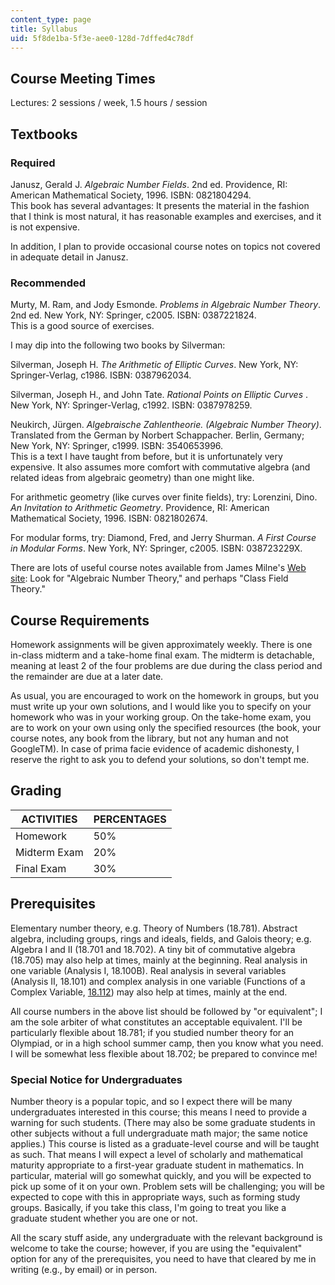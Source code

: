 ```yaml
---
content_type: page
title: Syllabus
uid: 5f8de1ba-5f3e-aee0-128d-7dffed4c78df
---
```


Course Meeting Times
--------------------

Lectures: 2 sessions / week, 1.5 hours / session

Textbooks
---------

### Required

Janusz, Gerald J. _Algebraic Number Fields_. 2nd ed. Providence, RI: American Mathematical Society, 1996. ISBN: 0821804294.  
This book has several advantages: It presents the material in the fashion that I think is most natural, it has reasonable examples and exercises, and it is not expensive.

In addition, I plan to provide occasional course notes on topics not covered in adequate detail in Janusz.

### Recommended

Murty, M. Ram, and Jody Esmonde. _Problems in Algebraic Number Theory_. 2nd ed. New York, NY: Springer, c2005. ISBN: 0387221824.  
This is a good source of exercises.

I may dip into the following two books by Silverman:

Silverman, Joseph H. _The Arithmetic of Elliptic Curves_. New York, NY: Springer-Verlag, c1986. ISBN: 0387962034.

Silverman, Joseph H., and John Tate. _Rational Points on Elliptic Curves_ . New York, NY: Springer-Verlag, c1992. ISBN: 0387978259. 

Neukirch, Jürgen. _Algebraische Zahlentheorie. (Algebraic Number Theory)_. Translated from the German by Norbert Schappacher. Berlin, Germany; New York, NY: Springer, c1999. ISBN: 3540653996.  
This is a text I have taught from before, but it is unfortunately very expensive. It also assumes more comfort with commutative algebra (and related ideas from algebraic geometry) than one might like.

For arithmetic geometry (like curves over finite fields), try: Lorenzini, Dino. _An Invitation to Arithmetic Geometry_. Providence, RI: American Mathematical Society, 1996. ISBN: 0821802674.

For modular forms, try: Diamond, Fred, and Jerry Shurman. _A First Course in Modular Forms_. New York, NY: Springer, c2005. ISBN: 038723229X.

There are lots of useful course notes available from James Milne's [Web site](http://www.jmilne.org/): Look for "Algebraic Number Theory," and perhaps "Class Field Theory."

Course Requirements
-------------------

Homework assignments will be given approximately weekly. There is one in-class midterm and a take-home final exam. The midterm is detachable, meaning at least 2 of the four problems are due during the class period and the remainder are due at a later date.

As usual, you are encouraged to work on the homework in groups, but you must write up your own solutions, and I would like you to specify on your homework who was in your working group. On the take-home exam, you are to work on your own using only the specified resources (the book, your course notes, any book from the library, but not any human and not GoogleTM). In case of prima facie evidence of academic dishonesty, I reserve the right to ask you to defend your solutions, so don't tempt me.

Grading
-------

| ACTIVITIES | PERCENTAGES |
| --- | --- |
| Homework | 50% |
| Midterm Exam | 20% |
| Final Exam | 30% 

Prerequisites
-------------

Elementary number theory, e.g. Theory of Numbers (18.781). Abstract algebra, including groups, rings and ideals, fields, and Galois theory; e.g. Algebra I and II (18.701 and 18.702). A tiny bit of commutative algebra (18.705) may also help at times, mainly at the beginning. Real analysis in one variable (Analysis I, 18.100B). Real analysis in several variables (Analysis II, 18.101) and complex analysis in one variable (Functions of a Complex Variable, [18.112](/courses/18-112-functions-of-a-complex-variable-fall-2008)) may also help at times, mainly at the end.

All course numbers in the above list should be followed by "or equivalent"; I am the sole arbiter of what constitutes an acceptable equivalent. I'll be particularly flexible about 18.781; if you studied number theory for an Olympiad, or in a high school summer camp, then you know what you need. I will be somewhat less flexible about 18.702; be prepared to convince me!

### Special Notice for Undergraduates

Number theory is a popular topic, and so I expect there will be many undergraduates interested in this course; this means I need to provide a warning for such students. (There may also be some graduate students in other subjects without a full undergraduate math major; the same notice applies.) This course is listed as a graduate-level course and will be taught as such. That means I will expect a level of scholarly and mathematical maturity appropriate to a first-year graduate student in mathematics. In particular, material will go somewhat quickly, and you will be expected to pick up some of it on your own. Problem sets will be challenging; you will be expected to cope with this in appropriate ways, such as forming study groups. Basically, if you take this class, I'm going to treat you like a graduate student whether you are one or not.

All the scary stuff aside, any undergraduate with the relevant background is welcome to take the course; however, if you are using the "equivalent" option for any of the prerequisites, you need to have that cleared by me in writing (e.g., by email) or in person.